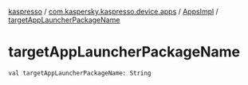 [kaspresso](../../index.md) / [com.kaspersky.kaspresso.device.apps](../index.md) / [AppsImpl](index.md) / [targetAppLauncherPackageName](./target-app-launcher-package-name.md)

# targetAppLauncherPackageName

`val targetAppLauncherPackageName: String`